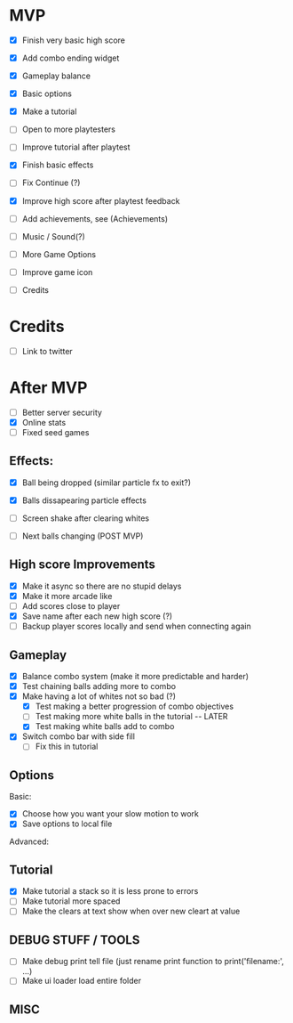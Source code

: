 MVP
====
- [x] Finish very basic high score
- [x] Add combo ending widget
- [x] Gameplay balance
- [x] Basic options
- [x] Make a tutorial

- [ ] Open to more playtesters

- [ ] Improve tutorial after playtest
- [x] Finish basic effects
- [ ] Fix Continue (?)
- [x] Improve high score after playtest feedback
- [ ] Add achievements, see (Achievements)
- [ ] Music / Sound(?)
- [ ] More Game Options
- [ ] Improve game icon
- [ ] Credits

Credits
=======
- [ ] Link to twitter

After MVP
=========
- [ ] Better server security
- [x] Online stats
- [ ] Fixed seed games

Effects:
--------
- [x] Ball being dropped (similar particle fx to exit?)
- [x] Balls dissapearing particle effects
- [ ] Screen shake after clearing whites
- [ ] Next balls changing (POST MVP)


High score Improvements
-----------------------
- [x] Make it async so there are no stupid delays
- [x] Make it more arcade like
- [ ] Add scores close to player
- [x] Save name after each new high score (?)
- [ ] Backup player scores locally and send when connecting again

Gameplay
--------
- [x] Balance combo system (make it more predictable and harder)
- [x] Test chaining balls adding more to combo
- [x] Make having a lot of whites not so bad (?)
  - [x] Test making a better progression of combo objectives
  - [ ] Test making more white balls in the tutorial -- LATER
  - [x] Test making white balls add to combo
- [x] Switch combo bar with side fill
  - [ ] Fix this in tutorial

Options
-------
Basic:
- [x] Choose how you want your slow motion to work
- [x] Save options to local file

Advanced:

Tutorial
--------
- [x] Make tutorial a stack so it is less prone to errors
- [ ] Make tutorial more spaced
- [ ] Make the clears at text show when over new cleart at value

DEBUG STUFF / TOOLS
-------------------
- [ ] Make debug print tell file (just rename print function to print('filename:', ...)
- [ ] Make ui loader load entire folder

MISC
----

